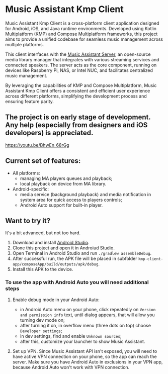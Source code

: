# Music Assistant Kmp Client

Music Assistant Kmp Client is a cross-platform client application designed for Android, iOS, and Java runtime environments. Developed using Kotlin Multiplatform (KMP) and Compose Multiplatform frameworks, this project aims to provide a unified codebase for seamless music management across multiple platforms.

This client interfaces with the [Music Assistant Server](https://github.com/music-assistant/server), an open-source media library manager that integrates with various streaming services and connected speakers. The server acts as the core component, running on devices like Raspberry Pi, NAS, or Intel NUC, and facilitates centralized music management.

By leveraging the capabilities of KMP and Compose Multiplatform, Music Assistant Kmp Client offers a consistent and efficient user experience across different platforms, simplifying the development process and ensuring feature parity.

## The project is on early stage of development. Any help (especially from designers and iOS developers) is appreciated.

https://youtu.be/BhwEn_68rGg

## Current set of features:

- All platforms:
  - managing MA players queues and playback;
  - local playback on device from MA library.
- Android-specific:
  - media service (background playback) and media notification in system area for quick access to players controls;
  - Android Auto support for built-in player.

## Want to try it?

It's a bit advanced, but not too hard.

1. Download and install [Android Studio](https://developer.android.com/studio).
2. Clone this project and open it in Androiud Studio.
3. Open Terminal in Android Studio and run `./gradlew assembleDebug`.
4. After successful run, the APK file will be placed in subfolder `kmp-client-app/composeApp/build/outputs/apk/debug`.
5. Install this APK to the device.

### To use the app with Android Auto you will need additional steps

1. Enable debug mode in your Android Auto:
   - in Android Auto menu on your phone, click repeatedly on `Version and permission info` text, until dialog appears, that will allow you turning dev mode on;
   - after turning it on, in overflow menu (three dots on top) choose `Developer settings`;
   - in dev settings, find and enable `Unknown sources`;
   - after this, customize your launcher to show Music Assistant.
     
2. Set up VPN.
   Since Music Assistant API isn't exposed, you will need to have active VPN connection on your phone, so the app can reach the server.
   Make sure you have Android Auto in exclusions in your VPN app, because Android Auto won't work with VPN connection.
